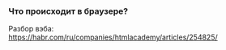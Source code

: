 ### Что происходит в браузере?

Разбор вэба: https://habr.com/ru/companies/htmlacademy/articles/254825/